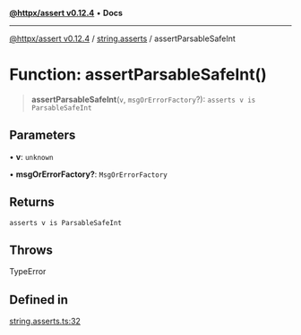 [**@httpx/assert v0.12.4**](../../README.md) • **Docs**

***

[@httpx/assert v0.12.4](../../README.md) / [string.asserts](../README.md) / assertParsableSafeInt

# Function: assertParsableSafeInt()

> **assertParsableSafeInt**(`v`, `msgOrErrorFactory`?): `asserts v is ParsableSafeInt`

## Parameters

• **v**: `unknown`

• **msgOrErrorFactory?**: `MsgOrErrorFactory`

## Returns

`asserts v is ParsableSafeInt`

## Throws

TypeError

## Defined in

[string.asserts.ts:32](https://github.com/belgattitude/httpx/blob/9d56eb57739de47a2eced4122ffa042138007013/packages/assert/src/string.asserts.ts#L32)
